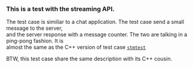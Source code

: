 ### This is a test with the streaming API.
The test case is similiar to a chat application. The test case send a small message to the server,   
and the server response with a message counter. The two are talking in a ping-pong fashion. It is   
almost the same as the C++ version of test case [`stmtest`](https://github.com/zhiming99/rpc-frmwrk/tree/master/test/stmtest)   

BTW, this test case share the same description with its C++ cousin.
